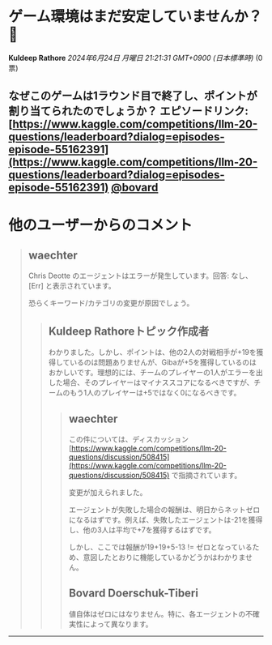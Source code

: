 # ゲーム環境はまだ安定していませんか？🤔
**Kuldeep Rathore** *2024年6月24日 月曜日 21:21:31 GMT+0900 (日本標準時)* (0 票)

なぜこのゲームは1ラウンド目で終了し、ポイントが割り当てられたのでしょうか？
エピソードリンク: [https://www.kaggle.com/competitions/llm-20-questions/leaderboard?dialog=episodes-episode-55162391](https://www.kaggle.com/competitions/llm-20-questions/leaderboard?dialog=episodes-episode-55162391)
[@bovard](https://www.kaggle.com/bovard) 
---
# 他のユーザーからのコメント
> ## waechter
> 
> Chris Deotte のエージェントはエラーが発生しています。回答: なし、[Err] と表示されています。
> 
> 恐らくキーワード/カテゴリの変更が原因でしょう。
> 
> 
> 
> > ## Kuldeep Rathoreトピック作成者
> > 
> > わかりました。しかし、ポイントは、他の2人の対戦相手が+19を獲得しているのは問題ありませんが、Gibaが+5を獲得しているのはおかしいです。理想的には、チームのプレイヤーの1人がエラーを出した場合、そのプレイヤーはマイナススコアになるべきですが、チームのもう1人のプレイヤーは+5ではなく0になるべきです。
> > 
> > 
> > 
> > > ## waechter
> > > 
> > > この件については、ディスカッション [https://www.kaggle.com/competitions/llm-20-questions/discussion/508415](https://www.kaggle.com/competitions/llm-20-questions/discussion/508415) で指摘されています。
> > > 
> > > 変更が加えられました。
> > > 
> > > エージェントが失敗した場合の報酬は、明日からネットゼロになるはずです。例えば、失敗したエージェントは-21を獲得し、他の3人は平均で+7を獲得するはずです。
> > > 
> > > しかし、ここでは報酬が19+19+5-13 != ゼロとなっているため、意図したとおりに機能しているかどうかはわかりません。
> > > 
> > > 
> > > 
> > > ## Bovard Doerschuk-Tiberi
> > > 
> > > 値自体はゼロにはなりません。特に、各エージェントの不確実性によって異なります。
> > > 
> > > 
> > > 
---

